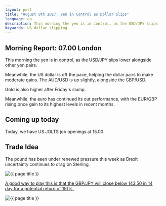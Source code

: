 ```yaml
---
layout: post
title: "August 8th 2017: Yen in Control as Dollar Slips"
language: en
description: This morning the yen is in control, as the USD/JPY slips lower alongside other yen pairs
keywords: US dollar slipping
---
```

## Morning Report: 07.00 London

This morning the yen is in control, as the USD/JPY slips lower alongside other yen pairs. 

Meanwhile, the US dollar is off the pace, helping the dollar pairs to make moderate gains. The AUD/USD is up slightly, alongside the GBP/USD. 

Gold is also higher after Friday's slump. 

Meanwhile, the euro has continued its out performance, with the EUR/GBP rising once gain to its highest levels in recent months. 

## Coming up today

Today, we have US JOLTS job openings at 15.00. 

## Trade Idea

The pound has been under renewed pressure this week as Brexit uncertainty continues to drag on Sterling. 

<img class="post-image" src="{{ site.url }}/images/2017-08-07_07-53-45.jpg" alt="{{ page.title }}" title="{{ page.title }}">

<a href="%LINK%%?currency=GBP&market=forex&underlying=frxGBPJPY&formname=higherlower&duration_amount=14&duration_units=d&amount=10&amount_type=payout&expiry_type=duration&barrier=143.50" target="_blank">A good way to play this is that the GBP/JPY will close below 143.50 in 14 day for a potential return of 151%.</a>

<img class="post-image" src="{{ site.url }}/images/2017-08-08_07-23-00.jpg" alt="{{ page.title }}" title="{{ page.title }}">